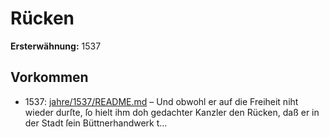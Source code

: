 # Rücken

**Ersterwähnung:** 1537

## Vorkommen
- 1537: [jahre/1537/README.md](../jahre/1537/README.md) – Und obwohl er auf die Freiheit
niht wieder durſte, ſo hielt ihm doh gedachter Kanzler
den Rücken, daß er in der Stadt ſein Büttnerhandwerk
t...
